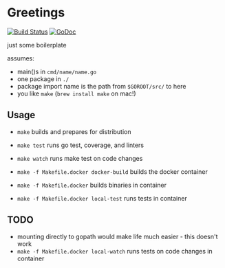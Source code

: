 # Greetings
[![Build Status](https://travis-ci.org/afirth/greetings.svg?branch=master)](https://travis-ci.org/afirth/greetings)
[![GoDoc](https://godoc.org/github.com/afirth/greetings?status.svg)](http://godoc.org/github.com/afirth/greetings)

just some boilerplate

assumes:
 - main()s in `cmd/name/name.go`
 - one package in `./`
 - package import name is the path from `$GOROOT/src/` to here
 - you like `make` (`brew install make` on mac!)


## Usage

 - `make` builds and prepares for distribution
 - `make test` runs go test, coverage, and linters
 - `make watch` runs make test on code changes

 - `make -f Makefile.docker docker-build` builds the docker container
 - `make -f Makefile.docker` builds binaries in container
 - `make -f Makefile.docker local-test` runs tests in container

## TODO 
 - mounting directly to gopath would make life much easier - this doesn't work
 - `make -f Makefile.docker local-watch` runs tests on code changes in container 
